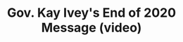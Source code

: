 ---
layout: post
title: Gov. Kay Ivey's End of 2020 Message (video)
title_link: "https://governor.alabama.gov/newsroom/2020/12/gov-iveys-end-of-year-message/"
---